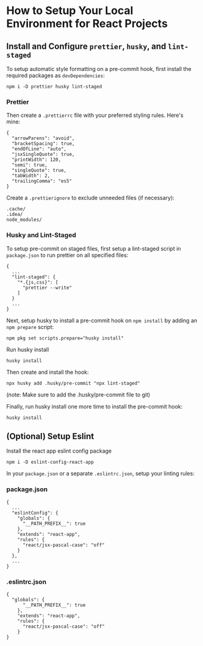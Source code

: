 # How to Setup Your Local Environment for React Projects


## Install and Configure `prettier`, `husky`, and `lint-staged`

To setup automatic style formatting on a pre-commit hook, first install the required packages as `devDependencies`:

```
npm i -D prettier husky lint-staged
```

### Prettier

Then create a `.prettierrc` file with your preferred styling rules. Here's mine:

```
{
  "arrowParens": "avoid",
  "bracketSpacing": true,
  "endOfLine": "auto",
  "jsxSingleQuote": true,
  "printWidth": 120,
  "semi": true,
  "singleQuote": true,
  "tabWidth": 2,
  "trailingComma": "es5"
}
```

Create a `.prettierignore` to exclude unneeded files (if necessary):
```
.cache/
.idea/
node_modules/
```

### Husky and Lint-Staged

To setup pre-commit on staged files, first setup a lint-staged script in `package.json` to run prettier on all specified files:

```
{
  ...
  "lint-staged": {
    "*.{js,css}": [
      "prettier --write"
    ]
  }
  ...
}
```

Next, setup husky to install a pre-commit hook on `npm install` by adding an `npm prepare` script:

```
npm pkg set scripts.prepare="husky install"
```

Run husky install

```
husky install
```

Then create and install the hook:

```
npx husky add .husky/pre-commit "npx lint-staged"
```

(note: Make sure to add the .husky/pre-commit file to git)

Finally, run husky install one more time to install the pre-commit hook:

```
husky install
```

## (Optional) Setup Eslint

Install the react app eslint config package

```
npm i -D eslint-config-react-app
```

In your `package.json` or a separate `.eslintrc.json`, setup your linting rules:

### package.json

```
{
  ...
  "eslintConfig": {
    "globals": {
      "__PATH_PREFIX__": true
    },
    "extends": "react-app",
    "rules": {
      "react/jsx-pascal-case": "off"
    }
  },
  ...
}
```

### .eslintrc.json

```
{
  "globals": {
      "__PATH_PREFIX__": true
    },
    "extends": "react-app",
    "rules": {
      "react/jsx-pascal-case": "off"
    }
}
```
